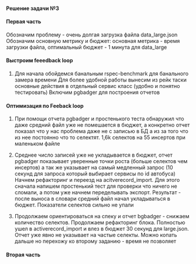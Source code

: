 #### Решение задачи №3

#### Первая часть
Обозначим проблему - очень долгая загрузка файла data_large.json
Обозначим основную метрику и бюджет: основная метрика - время загрузки файла, оптимальный бюджет - 1 минута для data_large
#### Выстроим feeedback loop
1. Для начала обойдемся банальным rspec-benchmark для банального замера времени
Для более удобной работы вынесим из рейк таски основные действия в отдельный сервис класс (удобно и понятно тестировать)
Включим pgbadger для построения отчетов

#### Оптимизация по Feeback loop
1. При помощи отчета pgbadger и простенького теста обнаружил что даже средний файл уже не помешается в бюджет, а конкретно отчет показал что у нас проблема даже не с записью в БД а из за того что из нее постоянно что то селектят. 1,6k селектов на 55 инсертов при маленьком файле

2. Среднее число записей уже не укладывается в бюджет, отчет pgbadger показывает уверенные точки роста (больше селектов чем инсертов) а так же указывает на самый медленный запрос (10 секунд для запроса который выбирает сервисы по id автобуса)
Начнем рефакторинг и переезд на acitverecord_import. Для этого сначала напишем простенький тест для проверки что ничего не сломали, а потом уже начнем переделывать экспорт.
Результат - после выноса в словари средний файл начал укладываться в бюджет. Показатели селектов сильно не упали

3. Продолжаем ориентироваться на спеку и отчет bgbadger - снижаем количество селектов. Продолжаем рефакторинг блока.
Полностью ушел в activerecord_import и влез в бюджет 30 секунд для large.json. Отчет уже явно не указывает на частые селекты. Можно копать дальше но перехожу ко второму заданию - время не позволяет

#### Вторая часть

